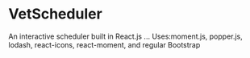 # VetScheduler
 An interactive scheduler built in React.js
... Uses:moment.js, popper.js, lodash, react-icons, react-moment, and regular Bootstrap
